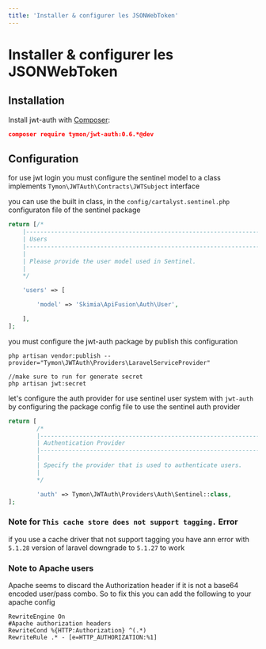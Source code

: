 ```yaml
---
title: 'Installer & configurer les JSONWebToken'
---
```


# Installer & configurer les JSONWebToken

## Installation

Install jwt-auth with [Composer](http://getcomposer.org/doc/00-intro.md):

```json
composer require tymon/jwt-auth:0.6.*@dev
```


## Configuration

for use jwt login you must configure the sentinel model to a class implements `Tymon\JWTAuth\Contracts\JWTSubject` interface

you can use the built in class, in the `config/cartalyst.sentinel.php` configuraton file of the sentinel package

```php
return [/*
    |--------------------------------------------------------------------------
    | Users
    |--------------------------------------------------------------------------
    |
    | Please provide the user model used in Sentinel.
    |
    */

    'users' => [

        'model' => 'Skimia\ApiFusion\Auth\User',

    ],
];
```

you must configure the jwt-auth package by publish this configuration

```
php artisan vendor:publish --provider="Tymon\JWTAuth\Providers\LaravelServiceProvider"

//make sure to run for generate secret
php artisan jwt:secret
```

let's configure the auth provider for use sentinel user system with `jwt-auth`
by configuring the package config file to use the sentinel auth provider

```php
return [
        /*
        |--------------------------------------------------------------------------
        | Authentication Provider
        |--------------------------------------------------------------------------
        |
        | Specify the provider that is used to authenticate users.
        |
        */

        'auth' => Tymon\JWTAuth\Providers\Auth\Sentinel::class,
];
```

### Note for `This cache store does not support tagging.` Error

if you use a cache driver that not support tagging you have ann error with `5.1.28` version of laravel downgrade to `5.1.27` to work

### Note to Apache users


Apache seems to discard the Authorization header if it is not a base64 encoded user/pass combo. So to fix this you can add the following to your apache config

```apache_conf
RewriteEngine On
#Apache authorization headers
RewriteCond %{HTTP:Authorization} ^(.*)
RewriteRule .* - [e=HTTP_AUTHORIZATION:%1]
```

